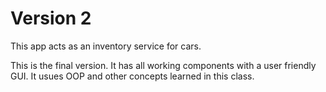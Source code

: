 # Version 2
This app acts as an inventory service for cars.

This is the final version. It has all working components with a user friendly GUI. It usues OOP and other concepts learned in this class.
